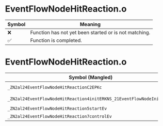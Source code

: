 # EventFlowNodeHitReaction.o
| Symbol | Meaning 
| ------------- | ------------- 
| :x: | Function has not yet been started or is not matching. 
| :white_check_mark: | Function is completed. 


# EventFlowNodeHitReaction.o
| Symbol (Mangled) | Symbol (Demangled) | Decompiled? |
| ------------- |  ------------- | ------------- |
| `_ZN2al24EventFlowNodeHitReactionC2EPKc` | `al::EventFlowNodeHitReaction::EventFlowNodeHitReaction(char const*)` | :x: |
| `_ZN2al24EventFlowNodeHitReaction4initERKNS_21EventFlowNodeInitInfoE` | `al::EventFlowNodeHitReaction::init(al::EventFlowNodeInitInfo const&)` | :x: |
| `_ZN2al24EventFlowNodeHitReaction5startEv` | `al::EventFlowNodeHitReaction::start(void)` | :x: |
| `_ZN2al24EventFlowNodeHitReaction7controlEv` | `al::EventFlowNodeHitReaction::control(void)` | :x: |
